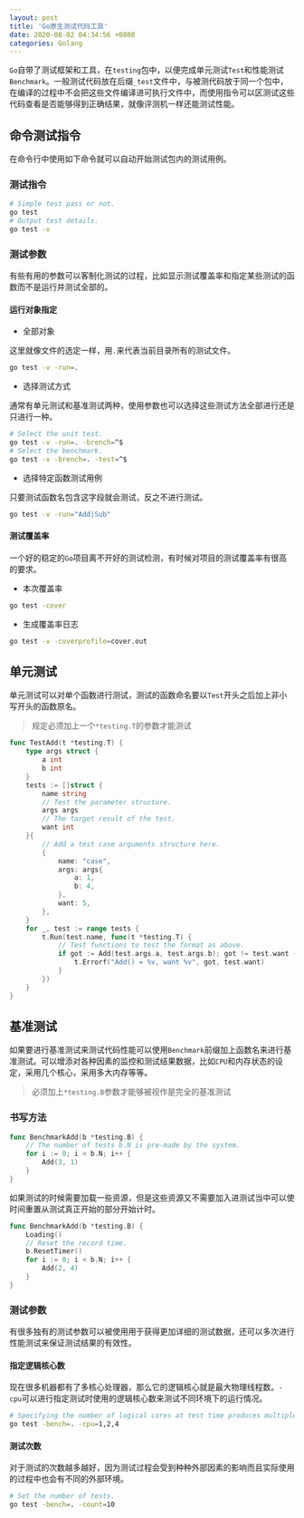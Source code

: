 ```yaml
---
layout: post
title: 'Go原生测试代码工具'
date: 2020-08-02 04:34:56 +0800
categories: Golang
---
```


`Go`自带了测试框架和工具，在`testing`包中，以便完成单元测试`Test`和性能测试`Benchmark`。一般测试代码放在后缀`_test`文件中，与被测代码放于同一个包中，在编译的过程中不会把这些文件编译进可执行文件中，而使用指令可以区测试这些代码查看是否能够得到正确结果，就像评测机一样还能测试性能。

## 命令测试指令

在命令行中使用如下命令就可以自动开始测试包内的测试用例。

### 测试指令

```bash
# Simple test pass or not.
go test
# Output test details.
go test -v
```

### 测试参数

有些有用的参数可以客制化测试的过程，比如显示测试覆盖率和指定某些测试的函数而不是运行并测试全部的。

#### 运行对象指定

- 全部对象

这里就像文件的选定一样，用`.`来代表当前目录所有的测试文件。

```bash
go test -v -run=.
```

- 选择测试方式

通常有单元测试和基准测试两种，使用参数也可以选择这些测试方法全部进行还是只进行一种。

```bash
# Select the unit test.
go test -v -run=. -brench=^$
# Select the benchmark.
go test -v -brench=. -test=^$
```

- 选择特定函数测试用例

只要测试函数名包含这字段就会测试，反之不进行测试。

```bash
go test -v -run="Add|Sub"
```

#### 测试覆盖率

一个好的稳定的`Go`项目离不开好的测试检测，有时候对项目的测试覆盖率有很高的要求。

- 本次覆盖率

```bash
go test -cover
```

- 生成覆盖率日志

```bash
go test -v -coverprofile=cover.out
```

## 单元测试

单元测试可以对单个函数进行测试，测试的函数命名要以`Test`开头之后加上非小写开头的函数原名。

> 规定必须加上一个`*testing.T`的参数才能测试

```go
func TestAdd(t *testing.T) {
	type args struct {
		a int
		b int
	}
	tests := []struct {
		name string
		// Test the parameter structure.
		args args
		// The target result of the test.
		want int
	}{
		// Add a test case arguments structure here.
		{
			name: "case",
			args: args{
				a: 1,
				b: 4,
			},
			want: 5,
		},
	}
	for _, test := range tests {
		t.Run(test.name, func(t *testing.T) {
			// Test functions to test the format as above.
			if got := Add(test.args.a, test.args.b); got != test.want {
				t.Errorf("Add() = %v, want %v", got, test.want)
			}
		})
	}
}
```

## 基准测试

如果要进行基准测试来测试代码性能可以使用`Benchmark`前缀加上函数名来进行基准测试。可以增添对各种因素的监控和测试结果数据，比如`CPU`和内存状态的设定，采用几个核心，采用多大内存等等。

> 必须加上`*testing.B`参数才能够被视作是完全的基准测试

### 书写方法

```go
func BenchmarkAdd(b *testing.B) {
	// The number of tests b.N is pre-made by the system.
	for i := 0; i < b.N; i++ {
		Add(3, 1)
	}
}
```

如果测试的时候需要加载一些资源，但是这些资源又不需要加入进测试当中可以使时间重置从测试真正开始的部分开始计时。

```go
func BenchmarkAdd(b *testing.B) {
	Loading()
	// Reset the record time.
	b.ResetTimer()
	for i := 0; i < b.N; i++ {
		Add(2, 4)
	}
}
```

### 测试参数

有很多独有的测试参数可以被使用用于获得更加详细的测试数据，还可以多次进行性能测试来保证测试结果的有效性。

#### 指定逻辑核心数

现在很多机器都有了多核心处理器，那么它的逻辑核心就是最大物理线程数。`-cpu`可以进行指定测试时使用的逻辑核心数来测试不同环境下的运行情况。

```bash
# Specifying the number of logical cores at test time produces multiple sets of results.
go test -bench=. -cpu=1,2,4
```

#### 测试次数

对于测试的次数越多越好，因为测试过程会受到种种外部因素的影响而且实际使用的过程中也会有不同的外部环境。

```bash
# Set the number of tests.
go test -bench=. -count=10
```
